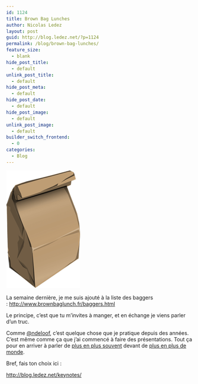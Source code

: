 ```yaml
---
id: 1124
title: Brown Bag Lunches
author: Nicolas Ledez
layout: post
guid: http://blog.ledez.net/?p=1124
permalink: /blog/brown-bag-lunches/
feature_size:
  - blank
hide_post_title:
  - default
unlink_post_title:
  - default
hide_post_meta:
  - default
hide_post_date:
  - default
hide_post_image:
  - default
unlink_post_image:
  - default
builder_switch_frontend:
  - 0
categories:
  - Blog
---
```

[<img class="alignleft wp-image-1126 size-full" src="/images/2014/05/brownBag.png" alt="brownBag" width="200" height="318" />][1]

La semaine dernière, je me suis ajouté à la liste des baggers : <http://www.brownbaglunch.fr/baggers.html>

Le principe, c&rsquo;est que tu m&rsquo;invites à manger, et en échange je viens parler d&rsquo;un truc.

Comme [@ndeloof][2], c&rsquo;est quelque chose que je pratique depuis des années. C&rsquo;est même comme ça que j&rsquo;ai commencé à faire des présentations. Tout ça pour en arriver à parler de [plus en plus souvent][3] devant de [plus en plus de monde][4].

Bref, fais ton choix ici :

<http://blog.ledez.net/keynotes/>

 [1]: http://www.brownbaglunch.fr/
 [2]: http://blog.loof.fr/2013/02/brown-bag-lunch.html
 [3]: http://lanyrd.com/profile/nledez/
 [4]: https://secure.flickr.com/photos/alexlg/14078658387/in/set-72157644386460788 "Lancement de la deuxième keynote au Breizhcamp 2014"
